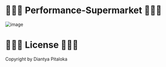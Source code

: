 # 🍠🍢🍣 Performance-Supermarket 🍣🍢🍠

![image](https://github.com/diantyapitaloka/Performance-Supermarket/assets/147487436/0421b9ee-888e-47e4-9848-2426fab09091)


# 🍠🍢🍣 License 🍣🍢🍠
Copyright by Diantya Pitaloka
